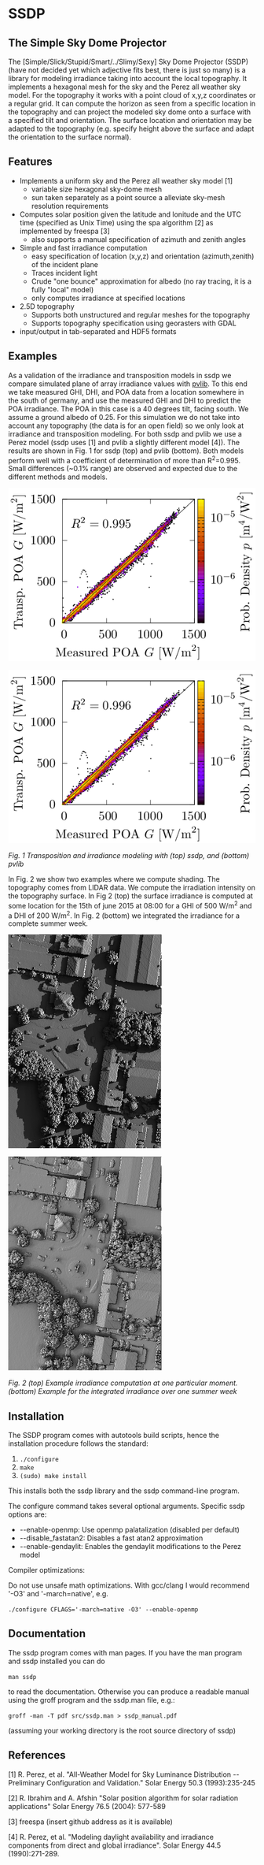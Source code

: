 # SSDP

## The Simple Sky Dome Projector

The [Simple/Slick/Stupid/Smart/../Slimy/Sexy] Sky Dome Projector (SSDP)
(have not decided yet which adjective fits best, there is just so many) 
is a library for modeling irradiance taking into account the local 
topography. It implements a hexagonal mesh for the sky and the Perez 
all weather sky model. For the topography it works with a point cloud 
of x,y,z coordinates or a regular grid. It can compute the horizon as 
seen from a specific location in the topography and can project the 
modeled sky dome onto a surface with a specified tilt and orientation. 
The surface location and orientation may be adapted to the topography 
(e.g. specify height above the surface and adapt the orientation to the 
surface normal).

## Features
* Implements a uniform sky and the Perez all weather sky model [1]
	* variable size hexagonal sky-dome mesh
	* sun taken separately as a point source a alleviate sky-mesh 
	resolution requirements
* Computes solar position given the latitude and lonitude and the 
UTC time (specified as Unix Time) using the spa algorithm [2] 
as implemented by freespa [3]
	* also supports a manual specification of azimuth and zenith angles
* Simple and fast irradiance computation
	* easy specification of location (x,y,z) and orientation 
	(azimuth,zenith) of the incident plane
	* Traces incident light
	* Crude "one bounce" approximation for albedo (no ray tracing, it 
	is a fully "local" model)
	* only computes irradiance at specified locations
* 2.5D topography
	* Supports both unstructured and regular meshes for the topography
    * Supports topography specification using georasters with GDAL
* input/output in tab-separated and HDF5 formats

## Examples
As a validation of the irradiance and transposition models in ssdp we 
compare simulated plane of array irradiance values with 
[pvlib](https://github.com/pvlib/pvlib-python). To this end we take
measured GHI, DHI, and POA data from a location somewhere in the south 
of germany, and use the measured GHI and DHI to predict the POA 
irradiance. The POA in this case is a 40 degrees tilt, facing south. We 
assume a ground albedo of 0.25. For this simulation we do not take into 
account any topography (the data is for an open field) so we only look 
at irradiance and transposition modeling. For both ssdp and pvlib we 
use a Perez model (ssdp uses [1] and pvlib a slightly different model 
[4]). The results are shown in Fig. 1 for ssdp (top) and pvlib 
(bottom). Both models perform well with a coefficient of determination 
of more than R<sup>2</sup>=0.995. Small differences (~0.1% range) are 
observed and expected due to the different methods and models.

![Cumputed Irradiance](POA_ssdp.png) 

![Cumputed Irradiance](POA_pvlib.png)

_Fig. 1 Transposition and irradiance modeling with (top) ssdp, and 
(bottom) pvlib_
  
In Fig. 2 we show two examples where we compute shading. The topography 
comes from LIDAR data. We compute the irradiation intensity on the 
topography surface. In Fig 2 (top) the surface irradiance is computed 
at some location for the 15th of june 2015 at 08:00 for a 
GHI of 500 W/m<sup>2</sup> and a DHI of 200 W/m<sup>2</sup>. In Fig. 2 
(bottom) we integrated the irradiance for a complete summer week.
 
![Cumputed Irradiance](park_irr.png)

![Cumputed Irradiance](park_int.png)

_Fig. 2 (top) Example irradiance computation at one particular moment. 
(bottom) Example for the integrated irradiance over one summer week_

## Installation
The SSDP program comes with autotools build scripts, hence the 
installation procedure follows the standard:

1. `./configure`
2. `make`
3. `(sudo) make install` 

This installs both the ssdp library and the ssdp command-line program. 

The configure command takes several optional arguments. Specific ssdp 
options are:

* --enable-openmp: Use openmp palatalization (disabled per default) 
* --disable_fastatan2: Disables a fast atan2 approximation
* --enable-gendaylit: Enables the gendaylit modifications to the Perez 
model

Compiler optimizations:

Do not use unsafe math optimizations. With gcc/clang I would recommend 
'-O3' and '-march=native', e.g.

`./configure CFLAGS='-march=native -O3' --enable-openmp`

## Documentation

The ssdp program comes with man pages. If you have the man program and
ssdp installed you can do

`man ssdp` 

to read the documentation. Otherwise you can produce a readable manual 
using the groff program and the ssdp.man file, e.g.:

`groff -man -T pdf src/ssdp.man > ssdp_manual.pdf`

(assuming your working directory is the root source directory of ssdp)

## References
[1] R. Perez, et al. "All-Weather Model for Sky Luminance Distribution 
-- Preliminary Configuration and Validation." Solar Energy  50.3 
(1993):235-245

[2] R. Ibrahim and A. Afshin "Solar position algorithm for solar 
radiation applications" Solar Energy 76.5 (2004): 577-589

[3] freespa (insert github address as it is available)

[4] R. Perez, et al. "Modeling daylight availability and irradiance 
components from direct and global irradiance". Solar Energy 44.5 
(1990):271-289.

